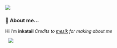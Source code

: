 <a href= "https://discord.com/users/775156876429492255"><img align="left" src="https://lanyard-profile-readme.vercel.app/api/467627370879385600?bg=00000000" /></a>
  <br>
### 👋 **About me...**


 Hi i'm **inkatail**
 *Credits to [mesik](https://github.com/mesiik) for making about me*
 
<a  href="https://github.com/inkatail?tab=repositories"><img align="center" style="position:relative; left:10px;" src="https://github-readme-stats.vercel.app/api/top-langs/?username=inkatail&layout=compact&theme=gruvbox"></a>
  



  
